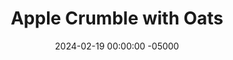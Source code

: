 ---
layout: post
title: "Apple Crumble with Oats"
date:   2024-02-19 00:00:00 -05000
categories: 
- Recipes
- Healthier Dessert
permalink: /recipes/apple-crumble
image: /assets/Food/Healthier Dessert/Apple Crumble/apple-crumble-cover.jpg
ing: applecrumble-ing
facts: applecrumble-facts
Prep: 15
Rest: 
Cook: 45
Source1: https://www.youtube.com/watch?v=Pc2HZMPWi-M&t=7s
Source2: 
Description: Let me guess, you went apple picking this fall, and now you have way too many apples, but are struggling to find something healthy to bake with them. Just me? Well this is awkward then... Or make some sugar free apple butter
Instructions: 
- Half, core, and thinly slice each apple (about 6 medium gala apples). Add to a large bowl<br><br>

- Add the rest of the apple mix ingredients (applesauce, cinnamon, cornstarch, nutmeg, cloves, and vanilla), and toss until fully coated<br><br>

- Transfer to 9x13” pan and bake for 20 minutes at 350F, covered<br><br>
- <center><img src="/assets/Food/Healthier Dessert/Apple Crumble/apple-crumble-3.jpg" alt="" class="instruction-image"></center><br>

- While baking, prepare the topping. Mix crisp topping ingredients (quick oats, oat flour, chopped nuts, cinnamon, maple syrup, and yogurt) together in the same bowl, now emptied. Use a fork to mix until fully combined<br><br>

- After 20 minutes, remove the foil and mix the apples around. Add the crumb mixture on top evenly<br><br>

- Bake at 350F (uncovered) for another 25 minutes, or until the top is golden brown. Broil the top for a few minutes to brown it more if desired. Let cool at least 15 minutes before slicing
---